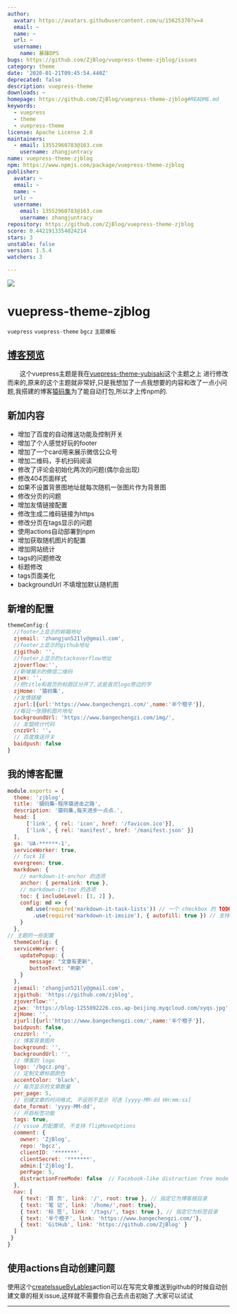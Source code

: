 ```yaml
---
author:
  avatar: https://avatars.githubusercontent.com/u/15625370?v=4
  email: ~
  name: ~
  url: ~
  username:
    name: 暴躁DPS
bugs: https://github.com/ZjBlog/vuepress-theme-zjblog/issues
category: theme
date: '2020-01-21T09:45:54.440Z'
deprecated: false
description: vuepress-theme
downloads: ~
homepage: https://github.com/ZjBlog/vuepress-theme-zjblog#README.md
keywords:
  - vuepress
  - theme
  - vuepress-theme
license: Apache License 2.0
maintainers:
  - email: 13552960783@163.com
    username: zhangjuntracy
name: vuepress-theme-zjblog
npm: https://www.npmjs.com/package/vuepress-theme-zjblog
publisher:
  avatar: ~
  email: ~
  name: ~
  url: ~
  username:
    email: 13552960783@163.com
    username: zhangjuntracy
repository: https://github.com/ZjBlog/vuepress-theme-zjblog
score: 0.4421913354024214
stars: 3
unstable: false
version: 1.5.4
watchers: 3

---
```


  ![](https://github.com/ZjBlog/vuepress-theme-zjblog/workflows/npm/badge.svg)
# vuepress-theme-zjblog
`vuepress` `vuepress-theme` `bgcz` `主题模板`
## [博客预览][blog]
&ensp;&ensp;&ensp;&ensp;这个vuepress主题是我在[vuepress-theme-yubisaki][origin]这个主题之上
进行修改而来的,原来的这个主题就非常好,只是我想加了一点我想要的内容和改了一点小问题,我搭建的博客[猿码集][blog]为了能自动打包,所以才上传npm的.
## 新加内容
* 增加了百度的自动推送功能及控制开关
* 增加了个人感觉好玩的footer
* 增加了一个card用来展示微信公众号
* 增加二维码，手机扫码阅读
* 修改了评论会初始化两次的问题(偶尔会出现)
* 修改404页面样式
* 如果不设置背景图地址就每次随机一张图片作为背景图
* 修改分页的问题
* 增加友情链接配置
* 修改生成二维码链接为https
* 修改分页在tags显示的问题
* 使用actions自动部署到npm
* 增加获取随机图片的配置
* 增加网站统计
* tags的问题修改
* 标题修改
* tags页面美化
* backgroundUrl 不填增加默认随机图
## 新增的配置
```js
themeConfig:{
  //footer上显示的邮箱地址
  zjemail: 'zhangjun521ly@gmail.com',
  //footer上显示的github地址
  zjgithub: '',
  //footer上显示的stackoverflow地址
  zjoverflow:'',
  //新增展示的微信二维码
  zjwx: '',
  //把title和首页的标题区分开了,这是首页logo旁边的字
  zjHome: '猿码集',
  //友情链接
  zjurl:[{url:'https://www.bangechengzi.com/',name:'半个橙子'}],
  //每日一张随机图片地址
  backgroundUrl: 'https://www.bangechengzi.com/img/',
  // 友盟统计代码
  cnzzUrl: ''，
  // 百度推送开关
  baidpush: false
}
```

## 我的博客配置
``` js
module.exports = {
  theme: 'zjblog',
  title: '猿码集-程序猿进击之路',
  description: '猿码集,每天进步一点点.',
  head: [
      ['link', { rel: 'icon', href: '/favicon.ico'}],
      ['link', { rel: 'manifest', href: '/manifest.json' }]
  ],
  ga: 'UA-******-1',
  serviceWorker: true,
  // fuck IE
  evergreen: true,
  markdown: {
    // markdown-it-anchor 的选项
    anchor: { permalink: true },
    // markdown-it-toc 的选项
    toc: { includeLevel: [1, 2] },
    config: md => {
      md.use(require('markdown-it-task-lists')) // 一个 checkbox 的 TODO List 插件
        .use(require('markdown-it-imsize'), { autofill: true }) // 支持自定义 md 图片大小 ![](http://test.png =200x200)
    }
  },
// 主题的一些配置
  themeConfig: {
  serviceWorker: {
    updatePopup: { 
       message: "文章有更新", 
       buttonText: "刷新" 
    }
  },
  zjemail: 'zhangjun521ly@gmail.com',
  zjgithub: 'https://github.com/zjblog',
  zjoverflow:'',
  zjwx: 'https://blog-1255892226.cos.ap-beijing.myqcloud.com/xyqs.jpg',
  zjHome: '',
  zjurl:[{url:'https://www.bangechengzi.com/',name:'半个橙子'}],
  baidpush: false,
  cnzzUrl: '',
  // 博客背景图片
  background: '',
  backgroundUrl: '',
  // 博客的 logo
  logo: '/bgcz.png',
  // 定制文章标题颜色
  accentColor: 'black',
  // 每页显示的文章数量
  per_page: 5,
  // 创建文章的时间格式, 不设则不显示 可选 [yyyy-MM-dd HH:mm:ss]
  date_format: 'yyyy-MM-dd',
  // 开启标签功能
  tags: true,
  // vssue 的配置项, 不支持 flipMoveOptions
  comment: {
    owner: 'ZjBlog',
    repo: 'bgcz',
    clientID: '*******',
    clientSecret: '*******',
    admin:['ZjBlog'],
    perPage: 5,
    distractionFreeMode: false  // Facebook-like distraction free mode
  },
  nav: [
    { text: '首 页', link: '/', root: true }, // 指定它为博客根目录
    { text: '笔 记', link: '/home/',root: true},
    { text: '标 签', link: '/tags/', tags: true }, // 指定它为标签目录
    { text: '半个橙子', link: 'https://www.bangechengzi.com/'},
    { text: 'GitHub', link: 'https://github.com/ZjBlog' }
  ]
 }
}
```
## 使用actions自动创建问题
使用这个[createIssueByLables][actions]action可以在写完文章推送到github的时候自动创建文章的相关issue,这样就不需要你自己去点击初始了.大家可以试试



----------------------------------
[blog]:https://bgcz.github.io/ "博客地址"
[origin]:https://github.com/Yubisaki/vuepress-theme-yubisaki "原主题"
[actions]:https://github.com/marketplace/actions/createissuebylables "actions"
